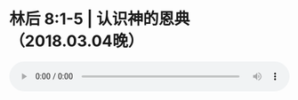 # 林后 8:1-5 | 认识神的恩典 （2018.03.04晚）

<audio style="width: 100%;" preload="false" controls controlslist="nodownload"><source src="http://file.simai.life/audio/mp3/old/23043.mp3" type="audio/mpeg">Your browser does not support the audio element.</audio>


